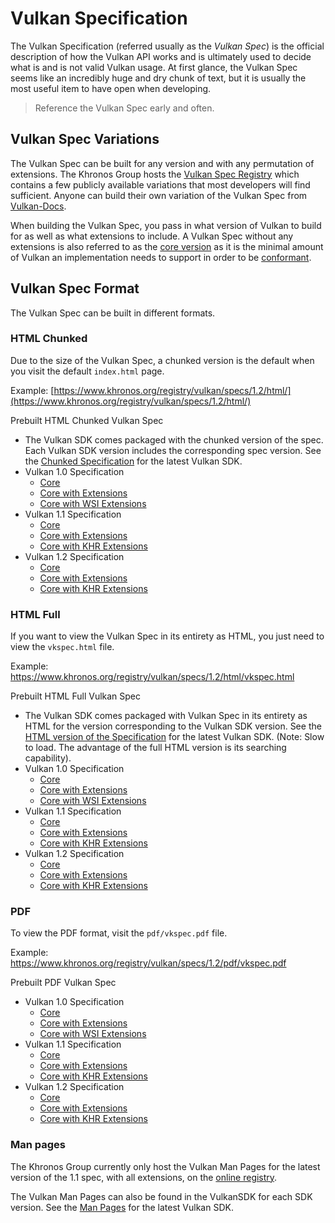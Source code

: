 # Vulkan Specification

The Vulkan Specification (referred usually as the _Vulkan Spec_) is the official description of how the Vulkan API works and is ultimately used to decide what is and is not valid Vulkan usage. At first glance, the Vulkan Spec seems like an incredibly huge and dry chunk of text, but it is usually the most useful item to have open when developing.

> Reference the Vulkan Spec early and often.

## Vulkan Spec Variations

The Vulkan Spec can be built for any version and with any permutation of extensions. The Khronos Group hosts the [Vulkan Spec Registry](https://www.khronos.org/registry/vulkan/specs/) which contains a few publicly available variations that most developers will find sufficient. Anyone can build their own variation of the Vulkan Spec from [Vulkan-Docs](https://github.com/KhronosGroup/Vulkan-Docs/blob/master/BUILD.adoc).

When building the Vulkan Spec, you pass in what version of Vulkan to build for as well as what extensions to include. A Vulkan Spec without any extensions is also referred to as the [core version](https://www.khronos.org/registry/vulkan/specs/1.2/html/vkspec.html#extendingvulkan-coreversions) as it is the minimal amount of Vulkan an implementation needs to support in order to be [conformant](./vulkan_cts.md).

## Vulkan Spec Format

The Vulkan Spec can be built in different formats.

### HTML Chunked

Due to the size of the Vulkan Spec, a chunked version is the default when you visit the default `index.html` page.

Example: [https://www.khronos.org/registry/vulkan/specs/1.2/html/](https://www.khronos.org/registry/vulkan/specs/1.2/html/)

Prebuilt HTML Chunked Vulkan Spec
- The Vulkan SDK comes packaged with the chunked version of the spec. Each Vulkan SDK version includes the corresponding spec version. See the [Chunked Specification](https://vulkan.lunarg.com/doc/sdk/latest/windows/chunked_spec/index.html) for the latest Vulkan SDK.
- Vulkan 1.0 Specification
    - [Core](https://www.khronos.org/registry/vulkan/specs/1.0/html/)
    - [Core with Extensions](https://www.khronos.org/registry/vulkan/specs/1.0-extensions/html/)
    - [Core with WSI Extensions](https://www.khronos.org/registry/vulkan/specs/1.0-wsi_extensions/html/)
- Vulkan 1.1 Specification
    - [Core](https://www.khronos.org/registry/vulkan/specs/1.1/html/)
    - [Core with Extensions](https://www.khronos.org/registry/vulkan/specs/1.1-extensions/html/)
    - [Core with KHR Extensions](https://www.khronos.org/registry/vulkan/specs/1.1-khr-extensions/html/)
- Vulkan 1.2 Specification
    - [Core](https://www.khronos.org/registry/vulkan/specs/1.2/html/)
    - [Core with Extensions](https://www.khronos.org/registry/vulkan/specs/1.2-extensions/html/)
    - [Core with KHR Extensions](https://www.khronos.org/registry/vulkan/specs/1.2-khr-extensions/html/)

### HTML Full

If you want to view the Vulkan Spec in its entirety as HTML, you just need to view the `vkspec.html` file.

Example: https://www.khronos.org/registry/vulkan/specs/1.2/html/vkspec.html

Prebuilt HTML Full Vulkan Spec
- The Vulkan SDK comes packaged with Vulkan Spec in its entirety as HTML for the version corresponding to the Vulkan SDK version. See the [HTML version of the Specification](https://vulkan.lunarg.com/doc/sdk/latest/windows/vkspec.html) for the latest Vulkan SDK. (Note: Slow to load. The advantage of the full HTML version is its searching capability).
- Vulkan 1.0 Specification
    - [Core](https://www.khronos.org/registry/vulkan/specs/1.0/html/vkspec.html)
    - [Core with Extensions ](https://www.khronos.org/registry/vulkan/specs/1.0-extensions/html/vkspec.html)
    - [Core with WSI Extensions](https://www.khronos.org/registry/vulkan/specs/1.0-wsi_extensions/html/vkspec.html)
- Vulkan 1.1 Specification
    - [Core](https://www.khronos.org/registry/vulkan/specs/1.1/html/vkspec.html)
    - [Core with Extensions](https://www.khronos.org/registry/vulkan/specs/1.1-extensions/html/vkspec.html)
    - [Core with KHR Extensions](https://www.khronos.org/registry/vulkan/specs/1.1-khr-extensions/html/vkspec.html)
- Vulkan 1.2 Specification
    - [Core](https://www.khronos.org/registry/vulkan/specs/1.2/html/vkspec.html)
    - [Core with Extensions](https://www.khronos.org/registry/vulkan/specs/1.2-extensions/html/vkspec.html)
    - [Core with KHR Extensions](https://www.khronos.org/registry/vulkan/specs/1.2-khr-extensions/html/vkspec.html)

### PDF

To view the PDF format, visit the `pdf/vkspec.pdf` file.

Example: https://www.khronos.org/registry/vulkan/specs/1.2/pdf/vkspec.pdf

Prebuilt PDF Vulkan Spec
- Vulkan 1.0 Specification
    - [Core](https://www.khronos.org/registry/vulkan/specs/1.0/pdf/vkspec.pdf)
    - [Core with Extensions ](https://www.khronos.org/registry/vulkan/specs/1.0-extensions/pdf/vkspec.pdf)
    - [Core with WSI Extensions](https://www.khronos.org/registry/vulkan/specs/1.0-wsi_extensions/pdf/vkspec.pdf)
- Vulkan 1.1 Specification
    - [Core](https://www.khronos.org/registry/vulkan/specs/1.1/pdf/vkspec.pdf)
    - [Core with Extensions](https://www.khronos.org/registry/vulkan/specs/1.1-extensions/pdf/vkspec.pdf)
    - [Core with KHR Extensions](https://www.khronos.org/registry/vulkan/specs/1.1-khr-extensions/pdf/vkspec.pdf)
- Vulkan 1.2 Specification
    - [Core](https://www.khronos.org/registry/vulkan/specs/1.2/pdf/vkspec.pdf)
    - [Core with Extensions](https://www.khronos.org/registry/vulkan/specs/1.2-extensions/pdf/vkspec.pdf)
    - [Core with KHR Extensions](https://www.khronos.org/registry/vulkan/specs/1.2-khr-extensions/pdf/vkspec.pdf)

### Man pages

The Khronos Group currently only host the Vulkan Man Pages for the latest version of the 1.1 spec, with all extensions, on the [online registry](https://www.khronos.org/registry/vulkan/specs/1.2-extensions/man/html/).

The Vulkan Man Pages can also be found in the VulkanSDK for each SDK version. See the [Man Pages](https://vulkan.lunarg.com/doc/sdk/latest/windows/apispec.html) for the latest Vulkan SDK.
